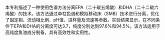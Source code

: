 

本专利描述了一种使用色谱方法分离EPA（二十碳五烯酸）和DHA（二十二碳六烯酸）的技术。该方法通过单柱色谱和模拟移动床（SMB）技术进行分离，优化了固定相、流动相比例、pH值、进样量及流速等参数。实验结果显示，在不同条件下EPA和DHA的分离度可达3.7，纯度分别达到97.6%和94.5%。该方法适用于高纯度鱼油成分制备，具有高效性和实用性。